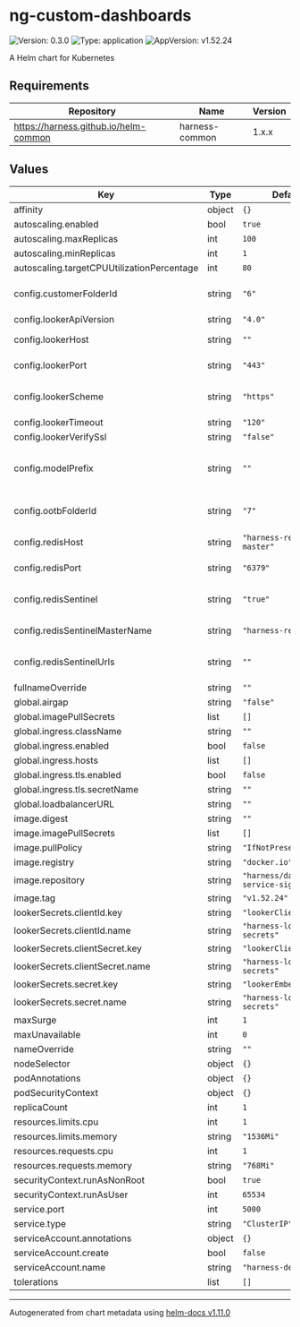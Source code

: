 # ng-custom-dashboards

![Version: 0.3.0](https://img.shields.io/badge/Version-0.3.0-informational?style=flat-square) ![Type: application](https://img.shields.io/badge/Type-application-informational?style=flat-square) ![AppVersion: v1.52.24](https://img.shields.io/badge/AppVersion-v1.52.24-informational?style=flat-square)

A Helm chart for Kubernetes

## Requirements

| Repository | Name | Version |
|------------|------|---------|
| https://harness.github.io/helm-common | harness-common | 1.x.x |

## Values

| Key | Type | Default | Description |
|-----|------|---------|-------------|
| affinity | object | `{}` |  |
| autoscaling.enabled | bool | `true` |  |
| autoscaling.maxReplicas | int | `100` |  |
| autoscaling.minReplicas | int | `1` |  |
| autoscaling.targetCPUUtilizationPercentage | int | `80` |  |
| config.customerFolderId | string | `"6"` | folder ID of the 'CUSTOMER' folder in looker |
| config.lookerApiVersion | string | `"4.0"` | looker sdk param |
| config.lookerHost | string | `""` | hostname of your looker install |
| config.lookerPort | string | `"443"` | port of your looker install |
| config.lookerScheme | string | `"https"` | scheme used for your looker install, http or https |
| config.lookerTimeout | string | `"120"` | looker sdk param |
| config.lookerVerifySsl | string | `"false"` | looker sdk param |
| config.modelPrefix | string | `""` | if you have configured Looker models with a prefix enter it here |
| config.ootbFolderId | string | `"7"` | folder ID of the 'OOTB' folder in looker |
| config.redisHost | string | `"harness-redis-master"` | hostname of your redis install |
| config.redisPort | string | `"6379"` | port of your redis install |
| config.redisSentinel | string | `"true"` | used to enable Redis Sentinel support |
| config.redisSentinelMasterName | string | `"harness-redis"` | name of the Redis Sentinel master |
| config.redisSentinelUrls | string | `""` | list of sentinel URLs, example host:port,host:port |
| fullnameOverride | string | `""` |  |
| global.airgap | string | `"false"` |  |
| global.imagePullSecrets | list | `[]` |  |
| global.ingress.className | string | `""` |  |
| global.ingress.enabled | bool | `false` |  |
| global.ingress.hosts | list | `[]` |  |
| global.ingress.tls.enabled | bool | `false` |  |
| global.ingress.tls.secretName | string | `""` |  |
| global.loadbalancerURL | string | `""` |  |
| image.digest | string | `""` |  |
| image.imagePullSecrets | list | `[]` |  |
| image.pullPolicy | string | `"IfNotPresent"` |  |
| image.registry | string | `"docker.io"` |  |
| image.repository | string | `"harness/dashboard-service-signed"` |  |
| image.tag | string | `"v1.52.24"` |  |
| lookerSecrets.clientId.key | string | `"lookerClientId"` |  |
| lookerSecrets.clientId.name | string | `"harness-looker-secrets"` |  |
| lookerSecrets.clientSecret.key | string | `"lookerClientSecret"` |  |
| lookerSecrets.clientSecret.name | string | `"harness-looker-secrets"` |  |
| lookerSecrets.secret.key | string | `"lookerEmbedSecret"` |  |
| lookerSecrets.secret.name | string | `"harness-looker-secrets"` |  |
| maxSurge | int | `1` |  |
| maxUnavailable | int | `0` |  |
| nameOverride | string | `""` |  |
| nodeSelector | object | `{}` |  |
| podAnnotations | object | `{}` |  |
| podSecurityContext | object | `{}` |  |
| replicaCount | int | `1` |  |
| resources.limits.cpu | int | `1` |  |
| resources.limits.memory | string | `"1536Mi"` |  |
| resources.requests.cpu | int | `1` |  |
| resources.requests.memory | string | `"768Mi"` |  |
| securityContext.runAsNonRoot | bool | `true` |  |
| securityContext.runAsUser | int | `65534` |  |
| service.port | int | `5000` |  |
| service.type | string | `"ClusterIP"` |  |
| serviceAccount.annotations | object | `{}` |  |
| serviceAccount.create | bool | `false` |  |
| serviceAccount.name | string | `"harness-default"` |  |
| tolerations | list | `[]` |  |

----------------------------------------------
Autogenerated from chart metadata using [helm-docs v1.11.0](https://github.com/norwoodj/helm-docs/releases/v1.11.0)
